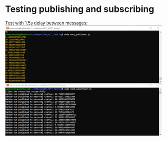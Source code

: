 # Testing publishing and subscribing

Test with 1.5s delay between messages: 
![](test_with_1.5s_delay.png)